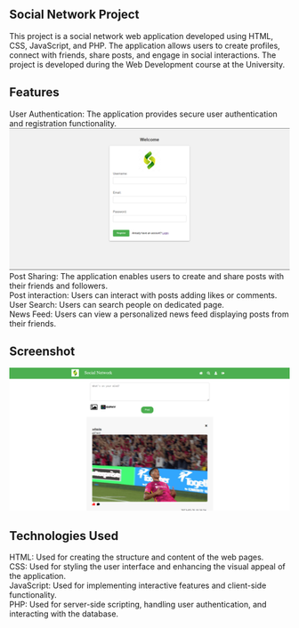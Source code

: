 ## Social Network Project
This project is a social network web application developed using HTML, CSS, JavaScript, and PHP. The application allows users to create profiles, connect with friends, share posts, and engage in social interactions.
The project is developed during the Web Development course at the University.
## Features
User Authentication: The application provides secure user authentication and registration functionality.
![Alt Text](/img1.png)<br>
Post Sharing: The application enables users to create and share posts with their friends and followers.<br>
Post interaction: Users can interact with posts adding likes or comments. <br>
User Search: Users can search people on dedicated page.<br>
News Feed: Users can view a personalized news feed displaying posts from their friends.<br>

## Screenshot 
![Alt Text](/img2.png)<br>

## Technologies Used
HTML: Used for creating the structure and content of the web pages. <br>
CSS: Used for styling the user interface and enhancing the visual appeal of the application. <br>
JavaScript: Used for implementing interactive features and client-side functionality. <br>
PHP: Used for server-side scripting, handling user authentication, and interacting with the database.<br>
